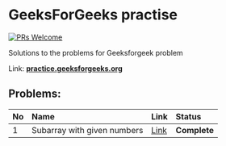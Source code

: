 # GeeksForGeeks practise

[![PRs Welcome](https://img.shields.io/badge/PRs-welcome-brightgreen.svg?style=flat-square)](https://makeapullrequest.com)

Solutions to the problems for Geeksforgeek problem

Link: __[practice.geeksforgeeks.org](https://practice.geeksforgeeks.org/)__


## Problems:
|No|Name|Link|Status|
|:-|:---|:---|:-----|
|1|Subarray with given numbers|[Link](https://github.com/smoumita19/geeksforgeekproblem/tree/master/SubArrayWithGivenSum)|__Complete__|
